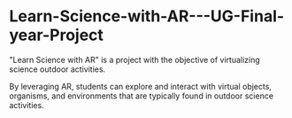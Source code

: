# Learn-Science-with-AR---UG-Final-year-Project
"Learn Science with AR" is a project with the objective of virtualizing science outdoor activities. 

By leveraging AR, students can explore and interact with virtual objects, organisms, and environments that are typically found in outdoor science activities.
